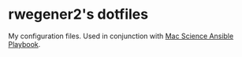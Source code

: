 # rwegener2's dotfiles

My configuration files. Used in conjunction with [Mac Science Ansible Playbook](https://github.com/rwegener2/mac-sci-playbook).
